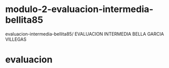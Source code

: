 # modulo-2-evaluacion-intermedia-bellita85
evaluacion-intermedia-bellita85/
EVALUACION INTERMEDIA BELLA GARCIA VILLEGAS
<h1> evaluacion </h1>
